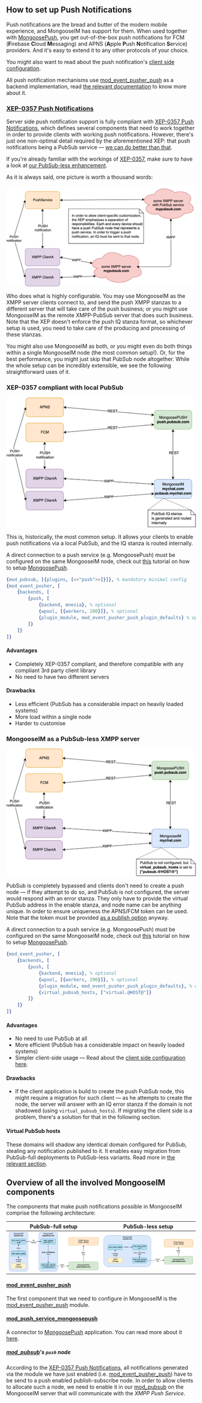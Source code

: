 ## How to set up Push Notifications

Push notifications are the bread and butter of the modern mobile experience, and MongooseIM has
support for them. When used together with [MongoosePush][], you get out-of-the-box push
notifications for FCM (**F**irebase **C**loud **M**essaging) and APNS (**A**pple **P**ush
**N**otification **S**ervice) providers. And it's easy to extend it to any other protocols of your
choice.

You might also want to read about the push notification's [client side configuration][client-side].

All push notification mechanisms use [mod_event_pusher_push][] as a backend implementation,
read [the relevant documentation][mod_event_pusher] to know more about it.

### [XEP-0357 Push Notifications][XEP-0357]

Server side push notification support is fully compliant with [XEP-0357 Push Notifications][XEP-0357],
which defines several components that need to work together in order to provide clients with working
push notifications. However, there's just one non-optimal detail required by the aforementioned XEP:
that push notifications being a PubSub service — [we can do better than that][pubsub-less].

If you're already familiar with the workings of [XEP-0357][], make sure to have a look at
[our PubSub-less enhancement][pubsub-less].

As it is always said, one picture is worth a thousand words:

 ![](PushNotifications-XEP-overview.png)

Who does what is highly configurable. You may use MongooseIM as the XMPP server clients connect to,
and send the push XMPP stanzas to a different server that will take care of the push business;
or you might use MongooseIM as the remote XMPP-PubSub server that does such business. Note that the
XEP doesn't enforce the push IQ stanza format, so whichever setup is used, you need to take care of
the producing and processing of these stanzas.

You might also use MongooseIM as both, or you might even do both things within a single MongooseIM
node (the most common setup!). Or, for the best performance, you might just skip that PubSub node
altogether. While the whole setup can be incredibly extensible, we see the following straightforward
uses of it.

### XEP-0357 compliant with local PubSub

 ![](PushNotifications-MIM_with_local_pubsub.png)

This is, historically, the most common setup.
It allows your clients to enable push notifications via a local PubSub,
and the IQ stanza is routed internally.

A direct connection to a push service (e.g. MongoosePush) must be configured on the same MongooseIM
node, check out [this][WithMongoosePush] tutorial on how to setup [MongoosePush][].

```erlang
{mod_pubsub, [{plugins, [<<"push">>]}]}, % mandatory minimal config
{mod_event_pusher, [
    {backends, [
        {push, [
            {backend, mnesia}, % optional
            {wpool, [{workers, 200}]}, % optional
            {plugin_module, mod_event_pusher_push_plugin_defaults} % optional
        ]}
    ]}
]}
```

#### Advantages
* Completely XEP-0357 compliant, and therefore compatible with any compliant 3rd party client library
* No need to have two different servers

#### Drawbacks
* Less efficient (PubSub has a considerable impact on heavily loaded systems)
* More load within a single node
* Harder to customise

### MongooseIM as a PubSub-less XMPP server

 ![](PushNotifications-no_pubsub.png)

PubSub is completely bypassed and clients don't need to create a push node — if they attempt to
do so, and PubSub is not configured, the server would respond with an error stanza.
They only have to provide the virtual PubSub address in the enable stanza, and node name can be
anything unique. In order to ensure uniqueness the APNS/FCM token can be used. Note that the token
must be provided [as a publish option](https://xmpp.org/extensions/xep-0357.html#example-9) anyway.

A direct connection to a push service (e.g. MongoosePush) must be configured on the same MongooseIM
node, check out [this][WithMongoosePush] tutorial on how to setup [MongoosePush][].

```Erlang
{mod_event_pusher, [
    {backends, [
        {push, [
            {backend, mnesia}, % optional
            {wpool, [{workers, 200}]}, % optional
            {plugin_module, mod_event_pusher_push_plugin_defaults}, % optional
            {virtual_pubsub_hosts, ["virtual.@HOST@"]}
        ]}
    ]}
]}
```

#### Advantages
* No need to use PubSub at all
* More efficient (PubSub has a considerable impact on heavily loaded systems)
* Simpler client-side usage — Read about the [client side configuration here][client-side].

#### Drawbacks
* If the client application is build to create the push PubSub node, this might require a migration
  for such client — as he attempts to create the node, the server will answer with an IQ error
  stanza if the domain is not shadowed (using `virtual_pubsub_hosts`). If migrating the client side
  is a problem, there's a solution for that in the following section.

#### Virtual PubSub hosts

These domains will shadow any identical domain configured for PubSub, stealing any notification
published to it. It enables easy migration from PubSub-full deployments to PubSub-less variants.
Read more in [the relevant section][mod_event_pusher_push_virtual_hosts].


## Overview of all the involved MongooseIM components

The components that make push notifications possible in MongooseIM
comprise the following architecture:

PubSub-full setup | PubSub-less setup
:-:|:-:
![](component-architecture-with-PubSub.png) | ![](component-architecture-without-PubSub.png)


#### [mod_event_pusher_push][]

The first component that we need to configure in MongooseIM is the [mod_event_pusher_push][] module.

#### [mod_push_service_mongoosepush][]

A connector to [MongoosePush][] application. You can read more about it [here][WithMongoosePush].

##### [mod_pubsub][]'s `push` node

According to the [XEP-0357 Push Notifications](https://xmpp.org/extensions/xep-0357.html), all
notifications generated via the module we have just enabled (i.e. [mod_event_pusher_push][]) have to
be send to a push enabled publish-subscribe node. In order to allow clients to allocate such a
node, we need to enable it in our [mod_pubsub][] on the MongooseIM server that will communicate with
the _XMPP Push Service_.

[pubsub-less]: #mongooseim-as-a-pubsub-less-xmpp-server
[client-side]: ./Push-notifications-client-side.md
[mod_event_pusher]: ../../modules/mod_event_pusher.md
[mod_event_pusher_push]: ../../modules/mod_event_pusher_push.md
[mod_event_pusher_push_plugin]: ../../modules/mod_event_pusher_push.md#plugin-module
[mod_event_pusher_push_virtual_hosts]: ../../modules/mod_event_pusher_push.md#virtual-pubsub-hosts
[mod_pubsub]: ../../modules/mod_pubsub.md
[mod_push_service_mongoosepush]: ../../modules/mod_push_service_mongoosepush.md
[MongoosePush]: https://github.com/esl/MongoosePush
[WithMongoosePush]: ./With-MongoosePush.md
[MongoosePushReadme]: https://github.com/esl/MongoosePush/blob/master/README.md
[XEP-0357]: https://xmpp.org/extensions/xep-0357.html
[federation]: ../../../advanced-configuration/Listener-modules/#server-to-server-s2s-ejabberd_s2s_in
